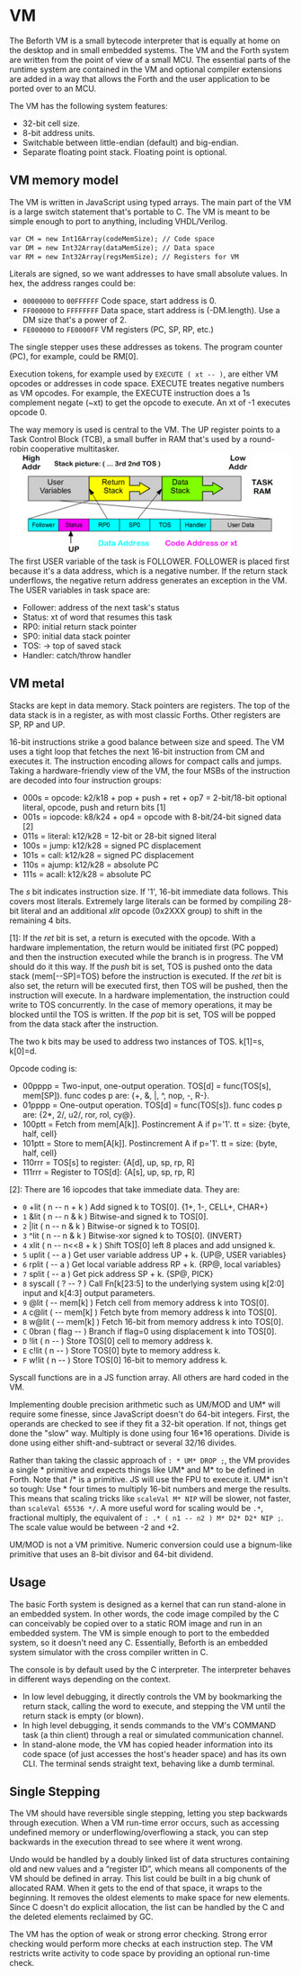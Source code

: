 # VM

The Beforth VM is a small bytecode interpreter that is equally at home on the desktop and in small embedded systems. The VM and the Forth system are written from the point of view of a small MCU. The essential parts of the runtime system are contained in the VM and optional compiler extensions are added in a way that allows the Forth and the user application to be ported over to an MCU. 

The VM has the following system features:
- 32-bit cell size.
- 8-bit address units.
- Switchable between little-endian (default) and big-endian.
- Separate floating point stack. Floating point is optional.

## VM memory model
The VM is written in JavaScript using typed arrays. The main part of the VM is a large switch statement that's portable to C. 
The VM is meant to be simple enough to port to anything, including VHDL/Verilog.
```
var CM = new Int16Array(codeMemSize); // Code space  
var DM = new Int32Array(dataMemSize); // Data space
var RM = new Int32Array(regsMemSize); // Registers for VM
```
Literals are signed, so we want addresses to have small absolute values. In hex, the address ranges could be:

- `00000000` to `00FFFFFF`	Code space, start address is 0.
- `FF000000` to `FFFFFFFF`	Data space, start address is (-DM.length). Use a DM size that's a power of 2.
- `FE000000` to `FE0000FF`	VM registers (PC, SP, RP, etc.)

The single stepper uses these addresses as tokens. The program counter (PC), for example, could be RM[0].

Execution tokens, for example used by `EXECUTE ( xt -- )`, are either VM opcodes or addresses in code space. EXECUTE treates negative numbers as VM opcodes. For example, the EXECUTE instruction does a 1s complement negate (~xt) to get the opcode to execute. An xt of -1 executes opcode 0.

The way memory is used is central to the VM. The UP register points to a Task Control Block (TCB), a small buffer in RAM that's used by a round-robin cooperative multitasker.
![Stacks Illustration](https://github.com/lazarus4/Beforth/raw/master/architecture/stacks_01.png)
The first USER variable of the task is FOLLOWER. FOLLOWER is placed first because it's a data address, which is a negative number. If the return stack underflows, the negative return address generates an exception in the VM. The USER variables in task space are:
- Follower: address of the next task's status 
- Status: xt of word that resumes this task 
- RP0: initial return stack pointer      
- SP0: initial data stack pointer        
- TOS: -> top of saved stack                   
- Handler: catch/throw handler               

## VM metal
Stacks are kept in data memory. Stack pointers are registers. The top of the data stack is in a register, as with most classic Forths. Other registers are SP, RP and UP. 

16-bit instructions strike a good balance between size and speed. The VM uses a tight loop that fetches the next 16-bit instruction from CM and executes it. The instruction encoding allows for compact calls and jumps. Taking a hardware-friendly view of the VM, the four MSBs of the instruction are decoded into four instruction groups:

- 000s = opcode: k2/k18 + pop + push + ret + op7 = 2-bit/18-bit optional literal, opcode, push and return bits [1]
- 001s = iopcode: k8/k24 + op4 = opcode with 8-bit/24-bit signed data [2]
- 011s = literal: k12/k28 = 12-bit or 28-bit signed literal
- 100s = jump: k12/k28 = signed PC displacement
- 101s = call: k12/k28 = signed PC displacement
- 110s = ajump: k12/k28 = absolute PC 
- 111s = acall: k12/k28 = absolute PC 

The *s* bit indicates instruction size. If '1', 16-bit immediate data follows. This covers most literals. Extremely large literals can be formed by compiling 28-bit literal and an additional *xlit* opcode (0x2XXX group) to shift in the remaining 4 bits.

\[1]: If the *ret* bit is set, a return is executed with the opcode. With a hardware implementation, the return would be initiated first (PC popped) and then the instruction executed while the branch is in progress. The VM should do it this way. If the *push* bit is set, TOS is pushed onto the data stack (mem[--SP]=TOS) before the instruction is executed. If the *ret* bit is also set, the return will be executed first, then TOS will be pushed, then the instruction will execute. In a hardware implementation, the instruction could write to TOS concurrently. In the case of memory operations, it may be blocked until the TOS is written. If the *pop* bit is set, TOS will be popped from the data stack after the instruction.

The two k bits may be used to address two instances of TOS. k[1]=s, k[0]=d.

Opcode coding is:
- 00pppp = Two-input, one-output operation. TOS[d] = func(TOS[s], mem[SP]). func codes p are: {+, &, |, ^, nop, -, R-}. 
- 01pppp = One-output operation. TOS[d] = func(TOS[s]). func codes p are: {2\*, 2/, u2/, ror, rol, cy@}. 
- 100ptt = Fetch from mem[A[k]]. Postincrement A if p='1'. tt = size: {byte, half, cell}
- 101ptt = Store to mem[A[k]]. Postincrement A if p='1'. tt = size: {byte, half, cell}
- 110rrr = TOS[s] to register: {A[d], up, sp, rp, R]
- 111rrr = Register to TOS[d]: {A[s], up, sp, rp, R]

\[2]: There are 16 iopcodes that take immediate data. They are:
- `0` +lit  ( n -- n + k )  Add signed k to TOS[0]. {1+, 1-, CELL+, CHAR+}
- `1` &lit  ( n -- n & k )  Bitwise-and signed k to TOS[0].
- `2` |lit  ( n -- n & k )  Bitwise-or signed k to TOS[0].
- `3` ^lit  ( n -- n & k )  Bitwise-xor signed k to TOS[0]. {INVERT}
- `4` xlit  ( n -- n<<8 + k )  Shift TOS[0] left 8 places and add unsigned k.
- `5` uplit  ( -- a )  Get user variable address UP + k. {UP@, USER variables}
- `6` rplit  ( -- a )  Get local variable address RP + k. {RP@, local variables}
- `7` split  ( -- a )  Get pick address SP + k. {SP@, PICK}
- `8` syscall  ( ? -- ? )  Call Fn[k[23:5] to the underlying system using k[2:0] input and k[4:3] output parameters. 
- `9` @lit  ( -- mem[k] )  Fetch cell from memory address k into TOS[0].
- `A` c@lit  ( -- mem[k] )  Fetch byte from memory address k into TOS[0].
- `B` w@lit  ( -- mem[k] )  Fetch 16-bit from memory address k into TOS[0].
- `C` 0bran  ( flag -- )  Branch if flag=0 using displacement k into TOS[0].
- `D` !lit  ( n -- )  Store TOS[0] cell to memory address k.
- `E` c!lit  ( n -- )  Store TOS[0] byte to memory address k.
- `F` w!lit  ( n -- )  Store TOS[0] 16-bit to memory address k.

Syscall functions are in a JS function array. All others are hard coded in the VM.

Implementing double precision arithmetic such as UM/MOD and UM\* will require some finesse, since JavaScript doesn't do 64-bit integers. First, the operands are checked to see if they fit a 32-bit operation. If not, things get done the "slow" way. Multiply is done using four 16\*16 operations. Divide is done using either shift-and-subtract or several 32/16 divides.

Rather than taking the classic approach of `: * UM* DROP ;`, the VM provides a single \* primitive and expects things like UM\* and M\* to be defined in Forth. Note that /\* is a primitive. JS will use the FPU to execute it. UM\* isn't so tough: Use \* four times to multiply 16-bit numbers and merge the results. This means that scaling tricks like `scaleVal M* NIP` will be slower, not faster, than `scaleVal 65536 */`. A more useful word for scaling would be `.*`, fractional multiply, the equivalent of `: .* ( n1 -- n2 ) M* D2* D2* NIP ;`. The scale value would be between -2 and +2.

UM/MOD is not a VM primitive. Numeric conversion could use a bignum-like primitive that uses an 8-bit divisor and 64-bit dividend.

## Usage
The basic Forth system is designed as a kernel that can run stand-alone in an embedded system. In other words, the code image compiled by the C can conceivably be copied over to a static ROM image and run in an embedded system. The VM is simple enough to port to the embedded system, so it doesn't need any C. Essentially, Beforth is an embedded system simulator with the cross compiler written in C.

The console is by default used by the C interpreter. The interpreter behaves in different ways depending on the context. 

- In low level debugging, it directly controls the VM by bookmarking the return stack, calling the word to execute, and stepping the VM until the return stack is empty (or blown).
- In high level debugging, it sends commands to the VM's COMMAND task (a thin client) through a real or simulated communication channel.
- In stand-alone mode, the VM has copied header information into its code space (of just accesses the host's header space) and has its own CLI. The terminal sends straight text, behaving like a dumb terminal.

## Single Stepping
The VM should have reversible single stepping, letting you step backwards through execution. When a VM run-time error occurs, such as accessing undefined memory or underflowing/overflowing a stack, you can step backwards in the execution thread to see where it went wrong.

Undo would be handled by a doubly linked list of data structures containing old and new values and a “register ID”, which means all components of the VM should be defined in array. This list could be built in a big chunk of allocated RAM. When it gets to the end of that space, it wraps to the beginning. It removes the oldest elements to make space for new elements. Since C doesn't do explicit allocation, the list can be handled by the C and the deleted elements reclaimed by GC.

The VM has the option of weak or strong error checking. Strong error checking would perform more checks at each instruction step. The VM restricts write activity to code space by providing an optional run-time check.

